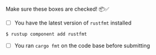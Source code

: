 Make sure these boxes are checked! 📦✅

- [ ] You have the latest version of `rustfmt` installed
```bash
$ rustup component add rustfmt
```
- [ ] You ran `cargo fmt` on the code base before submitting
